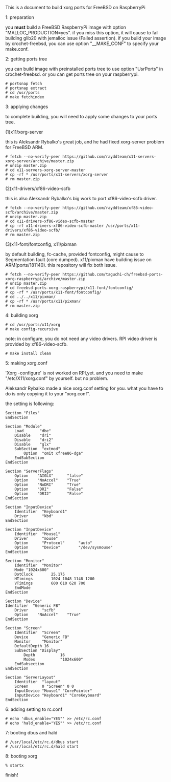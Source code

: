 This is a document to build xorg ports for FreeBSD on RaspberryPi 

1: preparation

you **must** build a FreeBSD RaspberryPi image with option
 "MALLOC_PRODUCTION=yes". if you miss this option, it will
 cause to fail building glib20 with jemalloc issue (Failed
 assertion). if you build your image by crochet-freebsd,
 you can use option "__MAKE_CONF" to specify your make.conf.

2: getting ports tree

you can build image with preinstalled ports tree to use option
 "UsrPorts" in crochet-freebsd. or you can get ports tree on
 your raspberrypi.

    # portsnap fetch 
    # portsnap extract 
    # cd /usr/ports 
    # make fetchindex 

3: applying changes

to complete building, you will need to apply some changes to your
 ports tree.

(1)x11/xorg-server

this is Aleksandr Rybalko's great job, and he had fixed xorg-server
 problem for FreeBSD ARM.

    # fetch --no-verify-peer https://github.com/rayddteam/x11-servers-xorg-server/archive/master.zip 
    # unzip master.zip 
    # cd x11-servers-xorg-server-master 
    # cp -rf * /usr/ports/x11-servers/xorg-server 
    # rm master.zip 

(2)x11-drivers/xf86-video-scfb

this is also Aleksandr Rybalko's big work to port xf86-video-scfb driver.

    # fetch --no-verify-peer https://github.com/rayddteam/xf86-video-scfb/archive/master.zip 
    # unzip master.zip 
    # cd x11-drivers-xf86-video-scfb-master 
    # cp -rf x11-drivers-xf86-video-scfb-master /usr/ports/x11-drivers/xf86-video-scfb/ 
    # rm master.zip 

(3)x11-font/fontconfig, x11/pixman

by default building, fc-cache, provided fontconfig, might cause to
 Segmentation fault (core dumped). x11/pixman have building issue
 on ARM(ports/181140).
 this repository will fix both issue.

    # fetch --no-verify-peer https://github.com/taguchi-ch/freebsd-ports-xorg-raspberrypi/archive/master.zip 
    # unzip master.zip 
    # cd freebsd-ports-xorg-raspberrypi/x11-font/fontconfig/  
    # cp -rf * /usr/ports/x11-font/fontconfig/ 
    # cd ../../x11/pixman/ 
    # cp -rf * /usr/ports/x11/pixman/ 
    # rm master.zip 

4: building xorg 

    # cd /usr/ports/x11/xorg 
    # make config-recursive 

note: in configure, you do not need any video drivers. RPI video
 driver is provided by xf86-video-scfb. 

    # make install clean  

5: making xorg.conf

'Xorg -configure' is not worked on RPI,yet. and you need to make
 "/etc/X11/xorg.conf" by yourself. but no problem.

Aleksandr Rybalko made a nice xorg.conf setting for you. what you
 have to do is only copying it to your "xorg.conf". 

the setting is following: 

    Section "Files" 
    EndSection 

    Section "Module" 
        Load       "dbe" 
        Disable    "dri" 
        Disable    "dri2" 
        Disable    "glx" 
        SubSection  "extmod" 
            Option  "omit xfree86-dga" 
        EndSubSection 
    EndSection 

    Section "ServerFlags" 
        Option    "AIGLX"      "false" 
        Option    "NoAccel"    "True" 
        Option    "NoDRI"      "True" 
        Option    "DRI"        "False" 
        Option    "DRI2"       "False" 
    EndSection 

    Section "InputDevice" 
        Identifier  "Keyboard1" 
        Driver      "kbd" 
    EndSection 

    Section "InputDevice" 
        Identifier  "Mouse1" 
        Driver      "mouse" 
        Option      "Protocol"      "auto" 
        Option      "Device"        "/dev/sysmouse" 
    EndSection 

    Section "Monitor" 
        Identifier  "Monitor" 
        Mode "1024x600" 
        DotClock        25.175 
        HTimings        1024 1048 1148 1200 
        VTimings        600 610 620 700 
        EndMode 
    EndSection 

    Section "Device" 
    Identifier  "Generic FB" 
        Driver      "scfb" 
        Option    "NoAccel"    "True" 
    EndSection 

    Section "Screen" 
        Identifier  "Screen" 
        Device      "Generic FB" 
        Monitor     "Monitor" 
        DefaultDepth 16 
        SubSection "Display" 
            Depth           16 
            Modes           "1024x600" 
        EndSubsection 
    EndSection 

    Section "ServerLayout" 
        Identifier  "layout" 
        Screen      0 "Screen" 0 0 
        InputDevice "Mouse1" "CorePointer" 
        InputDevice "Keyboard1" "CoreKeyboard" 
    EndSection 

6: adding setting to rc.conf

    # echo 'dbus_enable="YES"' >> /etc/rc.conf 
    # echo 'hald_enable="YES"' >> /etc/rc.conf 

7: booting dbus and hald

    # /usr/local/etc/rc.d/dbus start 
    # /usr/local/etc/rc.d/hald start 

8: booting xorg

    % startx 

finish! 

